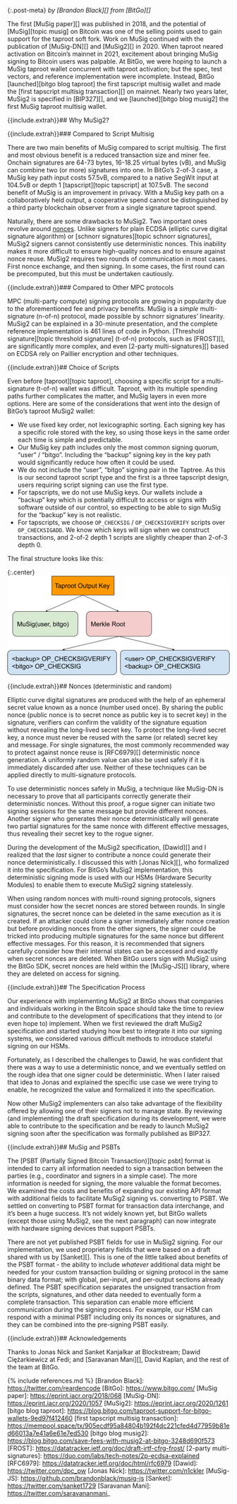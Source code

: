{:.post-meta}
*by [Brandon Black][] from [BitGo][]*

The first [MuSig paper][] was published in 2018, and the potential of
[MuSig][topic musig] on
Bitcoin was one of the selling points used to gain support for the taproot soft
fork. Work on MuSig continued with the publication of [MuSig-DN][] and [MuSig2][] in 2020.
When taproot neared activation on Bitcoin’s mainnet in 2021, excitement
about bringing MuSig signing to Bitcoin users was palpable. At BitGo, we were
hoping to launch a MuSig taproot wallet concurrent with taproot activation; but
the spec, test vectors, and reference implementation were incomplete. Instead,
BitGo [launched][bitgo blog taproot] the first tapscript multisig wallet and made the [first tapscript
multisig transaction][] on mainnet. Nearly two years later, MuSig2 is specified in
[BIP327][], and we [launched][bitgo blog musig2] the first MuSig taproot multisig wallet.

{{include.extrah}}## Why MuSig2?

{{include.extrah}}### Compared to Script Multisig

There are two main
benefits of MuSig compared to script multisig. The first and most obvious
benefit is a reduced transaction size and miner fee. Onchain signatures are
64-73 bytes, 16-18.25 virtual bytes (vB), and MuSig can combine two (or more)
signatures into one. In BitGo’s 2-of-3 case, a MuSig key path input costs
57.5vB, compared to a native SegWit input at 104.5vB or depth 1
[tapscript][topic tapscript] at
107.5vB. The second benefit of MuSig is an improvement in privacy. With a MuSig
key path on a collaboratively held output, a cooperative spend cannot be
distinguished by a third party blockchain observer from a single signature
taproot spend.

Naturally, there are some drawbacks to MuSig2. Two important ones revolve around
[nonces](#nonces-deterministic-and-random). Unlike signers for plain ECDSA (elliptic curve digital signature
algorithm) or [schnorr signatures][topic schnorr signatures], MuSig2 signers cannot consistently use
deterministic nonces. This inability makes it more difficult to ensure
high-quality nonces and to ensure against nonce reuse. MuSig2 requires two
rounds of communication in most cases. First nonce exchange, and then signing.
In some cases, the first round can be precomputed, but this must be undertaken
cautiously.

{{include.extrah}}### Compared to Other MPC protocols

MPC (multi-party compute) signing protocols are growing in popularity due to the
aforementioned fee and privacy benefits. MuSig is a _simple_ multi-signature
(n-of-n) protocol, made possible by schnorr signatures’ linearity. MuSig2 can be
explained in a 30-minute presentation, and the complete reference implementation
is 461 lines of code in Python. [Threshold signature][topic threshold signature] (t-of-n) protocols, such as
[FROST][], are significantly more complex, and even [2-party multi-signatures][] based
on ECDSA rely on Paillier encryption and other techniques.

{{include.extrah}}## Choice of Scripts

Even before [taproot][topic taproot], choosing a specific script for a multi-signature (t-of-n)
wallet was difficult. Taproot, with its multiple spending paths further
complicates the matter, and MuSig layers in even more options. Here are some of
the considerations that went into the design of BitGo’s taproot MuSig2 wallet:

- We use fixed key order, not lexicographic sorting. Each signing key has a
specific role stored with the key, so using those keys in the same order each
time is simple and predictable.
- Our MuSig key path includes only the most common signing quorum, “user” /
“bitgo”. Including the “backup” signing key in the key path would significantly
reduce how often it could be used.
- We do not include the “user”, “bitgo” signing pair in the Taptree. As this is
our second taproot script type and the first is a three tapscript design, users
requiring script signing can use the first type.
- For tapscripts, we do not use MuSig keys. Our wallets include a “backup” key
which is potentially difficult to access or signs with software outside of our
control, so expecting to be able to sign MuSig for the “backup” key is not
realistic.
- For tapscripts, we choose `OP_CHECKSIG` / `OP_CHECKSIGVERIFY` scripts over
`OP_CHECKSIGADD`. We know which keys will sign when we construct transactions, and
2-of-2 depth 1 scripts are slightly cheaper than 2-of-3 depth 0.

The final structure looks like this:

{:.center}
![BitGo's MuSig taproot structure](/img/posts/bitgo-musig/musig-taproot-tree.png)

{{include.extrah}}## Nonces (deterministic and random)

Elliptic curve digital signatures are produced with the help of an ephemeral
secret value known as a nonce (number used once). By sharing the public nonce (public
nonce is to secret nonce as public key is to secret key) in the signature,
verifiers can confirm the validity of the signature equation without revealing
the long-lived secret key. To protect the long-lived secret key, a nonce must
never be reused with the same (or related) secret key and message. For single
signatures, the most commonly recommended way to protect against nonce reuse is
[RFC6979][] deterministic nonce generation. A uniformly random value can also be
used safely if it is immediately discarded after use. Neither of these
techniques can be applied directly to multi-signature protocols.

To use deterministic nonces safely in MuSig, a technique like MuSig-DN is
necessary to prove that all participants correctly generate their deterministic
nonces. Without this proof, a rogue signer can initiate two signing sessions for
the same message but provide different nonces. Another signer who generates
their nonce deterministically will generate two partial signatures for the same
nonce with different effective messages, thus revealing their secret key to the
rogue signer.

During the development of the MuSig2 specification, [Dawid][] and I realized that
the _last_ signer to contribute a nonce could generate their nonce
deterministically. I discussed this with [Jonas Nick][], who formalized it into the
specification. For BitGo’s MuSig2 implementation, this deterministic signing
mode is used with our HSMs (Hardware Security Modules) to enable them to execute
MuSig2 signing statelessly.

When using random nonces with multi-round signing protocols, signers must
consider how the secret nonces are stored between rounds. In single signatures,
the secret nonce can be deleted in the same execution as it is created. If an
attacker could clone a signer immediately after nonce creation but before
providing nonces from the other signers, the signer could be tricked into
producing multiple signatures for the same nonce but different effective
messages. For this reason, it is recommended that signers carefully consider how
their internal states can be accessed and exactly when secret nonces are
deleted. When BitGo users sign with MuSig2 using the BitGo SDK, secret nonces
are held within the [MuSig-JS][] library, where they are deleted on access for
signing.

{{include.extrah}}## The Specification Process

Our experience with implementing MuSig2 at BitGo shows that companies and
individuals working in the Bitcoin space should take the time to review and
contribute to the development of specifications that they intend to (or even
hope to) implement. When we first reviewed the draft MuSig2 specification and
started studying how best to integrate it into our signing systems, we
considered various difficult methods to introduce stateful signing on our HSMs.

Fortunately, as I described the challenges to Dawid, he was confident that there
was a way to use a deterministic nonce, and we eventually settled on the rough
idea that one signer could be deterministic. When I later raised that idea to
Jonas and explained the specific use case we were trying to enable, he
recognized the value and formalized it into the specification.

Now other MuSig2 implementers can also take advantage of the flexibility offered
by allowing one of their signers not to manage state. By reviewing (and
implementing) the draft specification during its development, we were able to
contribute to the specification and be ready to launch MuSig2 signing soon after
the specification was formally published as BIP327.

{{include.extrah}}## MuSig and PSBTs

The [PSBT (Partially Signed Bitcoin Transaction)][topic psbt] format is intended to carry all
information needed to sign a transaction between the parties (e.g., coordinator
and signers in a simple case). The more information is needed for signing, the
more valuable the format becomes. We examined the costs and benefits of
expanding our existing API format with additional fields to facilitate MuSig2
signing vs. converting to PSBT. We settled on converting to PSBT format for
transaction data interchange, and it’s been a huge success. It’s not widely
known yet, but BitGo wallets (except those using MuSig2, see the next paragraph)
can now integrate with hardware signing devices that support PSBTs.

There are not yet published PSBT fields for use in MuSig2 signing. For our
implementation, we used proprietary fields that were based on a draft shared
with us by [Sanket][]. This is one of the little talked about benefits of the PSBT
format - the ability to include _whatever_ additional data might be needed for
your custom transaction building or signing protocol in the same binary data
format; with global, per-input, and per-output sections already defined. The
PSBT specification separates the unsigned transaction from the scripts,
signatures, and other data needed to eventually form a complete transaction.
This separation can enable more efficient communication during the signing
process. For example, our HSM can respond with a minimal PSBT including only its
nonces or signatures, and they can be combined into the pre-signing PSBT easily.

{{include.extrah}}## Acknowledgements

Thanks to Jonas Nick and Sanket Kanjalkar at Blockstream; Dawid Ciężarkiewicz at
Fedi; and [Saravanan Mani][], David Kaplan, and the rest of the team at BitGo.

{% include references.md %}
[Brandon Black]: https://twitter.com/reardencode
[BitGo]: https://www.bitgo.com/
[MuSig paper]: https://eprint.iacr.org/2018/068
[MuSig-DN]: https://eprint.iacr.org/2020/1057
[MuSig2]: https://eprint.iacr.org/2020/1261
[bitgo blog taproot]: https://blog.bitgo.com/taproot-support-for-bitgo-wallets-9ed97f412460
[first tapscript multisig transaction]: https://mempool.space/tx/905ecdf95a84804b192f4dc221cfed4d77959b81ed66013a7e41a6e61e7ed530
[bitgo blog musig2]: https://blog.bitgo.com/save-fees-with-musig2-at-bitgo-3248d690f573
[FROST]: https://datatracker.ietf.org/doc/draft-irtf-cfrg-frost/
[2-party multi-signatures]: https://duo.com/labs/tech-notes/2p-ecdsa-explained
[RFC6979]: https://datatracker.ietf.org/doc/html/rfc6979
[Dawid]: https://twitter.com/dpc_pw
[Jonas Nick]: https://twitter.com/n1ckler
[MuSig-JS]: https://github.com/brandonblack/musig-js
[Sanket]: https://twitter.com/sanket1729
[Saravanan Mani]: https://twitter.com/saravananmani_
